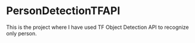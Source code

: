 # PersonDetectionTFAPI
This is the project where I have used TF Object Detection API to recognize only person.
